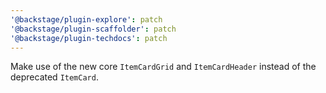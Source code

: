 ```yaml
---
'@backstage/plugin-explore': patch
'@backstage/plugin-scaffolder': patch
'@backstage/plugin-techdocs': patch
---
```


Make use of the new core `ItemCardGrid` and `ItemCardHeader` instead of the deprecated `ItemCard`.
